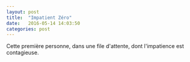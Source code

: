 ```yaml
---
layout: post
title:  "Impatient Zéro"
date:   2016-05-14 14:03:50
categories: post
---
```


Cette première personne, dans une file d'attente, dont l'impatience est contagieuse.